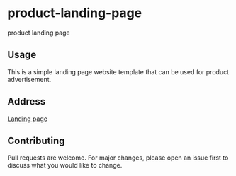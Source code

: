 # product-landing-page
product landing page
## Usage
This is a simple landing page website template that can be used for product advertisement.

## Address
[Landing page](https://gaia5011-product-landing-page.herokuapp.com/index.html#)

## Contributing
Pull requests are welcome. For major changes, please open an issue first to discuss what you would like to change.

